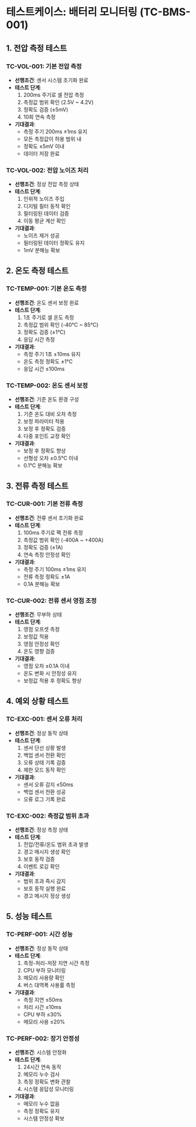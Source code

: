 # 테스트케이스: 배터리 모니터링 (TC-BMS-001)

## 1. 전압 측정 테스트

### TC-VOL-001: 기본 전압 측정

- **선행조건**: 센서 시스템 초기화 완료
- **테스트 단계**:
  1. 200ms 주기로 셀 전압 측정
  2. 측정값 범위 확인 (2.5V ~ 4.2V)
  3. 정확도 검증 (±5mV)
  4. 10회 연속 측정
- **기대결과**:
  - 측정 주기 200ms ±1ms 유지
  - 모든 측정값이 허용 범위 내
  - 정확도 ±5mV 이내
  - 데이터 저장 완료

### TC-VOL-002: 전압 노이즈 처리

- **선행조건**: 정상 전압 측정 상태
- **테스트 단계**:
  1. 인위적 노이즈 주입
  2. 디지털 필터 동작 확인
  3. 필터링된 데이터 검증
  4. 이동 평균 계산 확인
- **기대결과**:
  - 노이즈 제거 성공
  - 필터링된 데이터 정확도 유지
  - 1mV 분해능 확보

## 2. 온도 측정 테스트

### TC-TEMP-001: 기본 온도 측정

- **선행조건**: 온도 센서 보정 완료
- **테스트 단계**:
  1. 1초 주기로 셀 온도 측정
  2. 측정값 범위 확인 (-40°C ~ 85°C)
  3. 정확도 검증 (±1°C)
  4. 응답 시간 측정
- **기대결과**:
  - 측정 주기 1초 ±10ms 유지
  - 온도 측정 정확도 ±1°C
  - 응답 시간 ≤100ms

### TC-TEMP-002: 온도 센서 보정

- **선행조건**: 기준 온도 환경 구성
- **테스트 단계**:
  1. 기준 온도 대비 오차 측정
  2. 보정 파라미터 적용
  3. 보정 후 정확도 검증
  4. 다중 포인트 교정 확인
- **기대결과**:
  - 보정 후 정확도 향상
  - 선형성 오차 ±0.5°C 이내
  - 0.1°C 분해능 확보

## 3. 전류 측정 테스트

### TC-CUR-001: 기본 전류 측정

- **선행조건**: 전류 센서 초기화 완료
- **테스트 단계**:
  1. 100ms 주기로 팩 전류 측정
  2. 측정값 범위 확인 (-400A ~ +400A)
  3. 정확도 검증 (±1A)
  4. 연속 측정 안정성 확인
- **기대결과**:
  - 측정 주기 100ms ±1ms 유지
  - 전류 측정 정확도 ±1A
  - 0.1A 분해능 확보

### TC-CUR-002: 전류 센서 영점 조정

- **선행조건**: 무부하 상태
- **테스트 단계**:
  1. 영점 오프셋 측정
  2. 보정값 적용
  3. 영점 안정성 확인
  4. 온도 영향 검증
- **기대결과**:
  - 영점 오차 ±0.1A 이내
  - 온도 변화 시 안정성 유지
  - 보정값 적용 후 정확도 향상

## 4. 예외 상황 테스트

### TC-EXC-001: 센서 오류 처리

- **선행조건**: 정상 동작 상태
- **테스트 단계**:
  1. 센서 단선 상황 발생
  2. 백업 센서 전환 확인
  3. 오류 상태 기록 검증
  4. 제한 모드 동작 확인
- **기대결과**:
  - 센서 오류 감지 ≤50ms
  - 백업 센서 전환 성공
  - 오류 로그 기록 완료

### TC-EXC-002: 측정값 범위 초과

- **선행조건**: 정상 측정 상태
- **테스트 단계**:
  1. 전압/전류/온도 범위 초과 발생
  2. 경고 메시지 생성 확인
  3. 보호 동작 검증
  4. 이벤트 로깅 확인
- **기대결과**:
  - 범위 초과 즉시 감지
  - 보호 동작 실행 완료
  - 경고 메시지 정상 생성

## 5. 성능 테스트

### TC-PERF-001: 시간 성능

- **선행조건**: 정상 동작 상태
- **테스트 단계**:
  1. 측정-처리-저장 지연 시간 측정
  2. CPU 부하 모니터링
  3. 메모리 사용량 확인
  4. 버스 대역폭 사용률 측정
- **기대결과**:
  - 측정 지연 ≤50ms
  - 처리 시간 ≤10ms
  - CPU 부하 ≤30%
  - 메모리 사용 ≤20%

### TC-PERF-002: 장기 안정성

- **선행조건**: 시스템 안정화
- **테스트 단계**:
  1. 24시간 연속 동작
  2. 메모리 누수 검사
  3. 측정 정확도 변화 관찰
  4. 시스템 응답성 모니터링
- **기대결과**:
  - 메모리 누수 없음
  - 측정 정확도 유지
  - 시스템 안정성 확보
